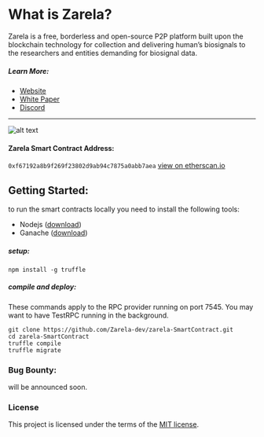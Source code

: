 # What is Zarela?
Zarela is a free, borderless and open-source P2P platform built upon the blockchain technology for collection and delivering human’s biosignals to the researchers and entities demanding for biosignal data.

##### Learn More:
* [Website](https://zarela.io)
* [White Paper](https://zarela.io/wp-content/uploads/2021/08/Zarela-white-paper.pdf)
* [Discord](https://discord.com/invite/z2d975TtAZ)
---
![alt text](https://zarela.io/wp-content/uploads/2022/01/Zarela-Smart-Contract.png)
#### Zarela Smart Contract Address:
`0xf67192a8b9f269f23802d9ab94c7875a0abb7aea` [view on etherscan.io](https://etherscan.io/token/0xf67192a8b9f269f23802d9ab94c7875a0abb7aea) 

## Getting Started:
to run the smart contracts locally you need to install the following tools:
* Nodejs ([download](https://nodejs.org/en/download/))
* Ganache ([download](https://trufflesuite.com/ganache/))

##### setup:
```
npm install -g truffle
```

##### compile and deploy:
These commands apply to the RPC provider running on port 7545. You may want to have TestRPC running in the background.
```
git clone https://github.com/Zarela-dev/zarela-SmartContract.git
cd zarela-SmartContract
truffle compile
truffle migrate
```

### Bug Bounty:
will be announced soon.

### License
This project is licensed under the terms of the [MIT license](/LICENSE).
